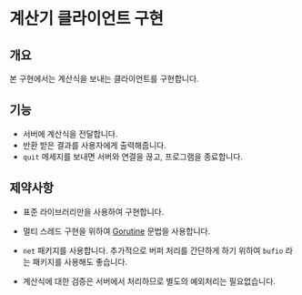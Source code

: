 # 계산기 클라이언트 구현

## 개요

본 구현에서는 계산식을 보내는 클라이언트를 구현합니다.

## 기능

- 서버에 계산식을 전달합니다.
- 반환 받은 결과를 사용자에게 출력해줍니다.
- `quit` 메세지를 보내면 서버와 연결을 끊고, 프로그램을 종료합니다.

## 제약사항

- 표준 라이브러리만을 사용하여 구현합니다.

- 멀티 스레드 구현을 위하여 [Gorutine](https://go.dev/tour/concurrency/1) 문법을 사용합니다.

- `net` 패키지를 사용합니다. 추가적으로 버퍼 처리를 간단하게 하기 위하여 `bufio` 라는 패키지를 사용해도 좋습니다.

- 계산식에 대한 검증은 서버에서 처리하므로 별도의 예외처리는 필요없습니다.
